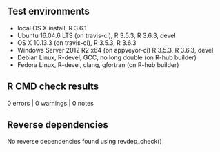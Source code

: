 ## Test environments
* local OS X install, R 3.6.1
* Ubuntu 16.04.6 LTS (on travis-ci), R 3.5.3, R 3.6.3, devel
* OS X 10.13.3 (on travis-ci), R 3.5.3, R 3.6.3
* Windows Server 2012 R2 x64 (on appveyor-ci) R 3.5.3, R 3.6.3, devel 
* Debian Linux, R-devel, GCC, no long double (on R-hub builder)
* Fedora Linux, R-devel, clang, gfortran (on R-hub builder)

## R CMD check results

0 errors | 0 warnings | 0 notes

## Reverse dependencies
	
No reverse dependencies found using revdep_check()
